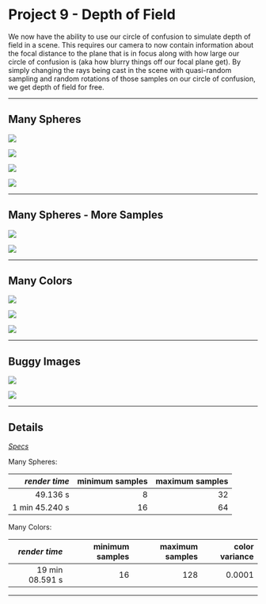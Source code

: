 Project 9 - Depth of Field
==========================

We now have the ability to use our circle of confusion to simulate depth of field in a scene. This requires our camera to now contain information about the focal distance to the plane that is in focus along with how large our circle of confusion is (aka how blurry things off our focal plane get). By simply changing the rays being cast in the scene with quasi-random sampling and random rotations of those samples on our circle of confusion, we get depth of field for free.


- - -


Many Spheres
------------

![](images/prj9/spheres-original.png)

![](images/prj9/spheres.png)

![](images/prj9/spheresSample.png)

![](images/prj9/spheresSample-original.png)

- - -

Many Spheres - More Samples
---------------------------

![](images/prj9/spheres-h.png)

![](images/prj9/spheresSample-h.png)

- - -

Many Colors
-----------

![](images/prj9/colors-original.png)

![](images/prj9/colors.png)

![](images/prj9/colorsSample.png)

- - -

Buggy Images
------------

![](images/prj9/glitched.png)

![](images/prj9/glitched-2.png)

- - -

Details
-------

[*Specs*](specs.html)

Many Spheres:

| *render time*  | minimum samples | maximum samples |
| -------------: | --------------: | --------------: |
|       49.136 s |               8 |              32 |
| 1 min 45.240 s |              16 |              64 |

Many Colors:

| *render time*   | minimum samples | maximum samples | color variance |
| --------------: | --------------: | --------------: | -------------: |
| 19 min 08.591 s |              16 |             128 |         0.0001 |

- - -
